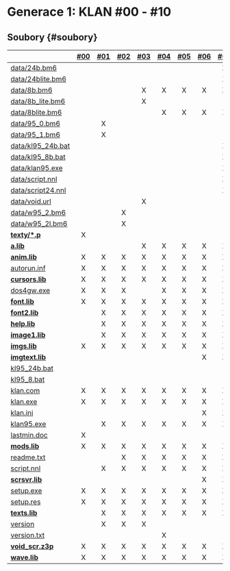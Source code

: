 # Generace 1: KLAN \#00 - \#10

## Soubory {#soubory}

|  | [\#00](/vydani/klan-00.md) | [\#01](/vydani/klan-01.md) | [\#02](/vydani/klan-02.md) | [\#03](/vydani/klan-03.md) | [\#04](/vydani/klan-04.md) | [\#05](/vydani/klan-05.md) | [\#06](/vydani/klan-06.md) | [\#07](/vydani/klan-07.md) | [\#08](/vydani/klan-08.md) | [\#09](/vydani/klan-09.md) | [\#10](/vydani/klan-10.md) |
| :--- | :---: | :---: | :---: | :---: | :---: | :---: | :---: | :---: | :---: | :---: | :---: |
| [data/24b.bm6](/soubory/data/24b.bm6.md) |  |  |  |  |  |  |  | X | X | X | X |
| [data/24blite.bm6](/soubory/data/24blite.bm6.md) |  |  |  |  |  |  |  | X | X | X | X |
| [data/8b.bm6](/soubory/data/8b.bm6.md) |  |  |  | X | X | X | X | X | X | X | X |
| [data/8b\_lite.bm6](/soubory/data/8b_lite.bm6.md) |  |  |  | X |  |  |  |  |  |  |  |
| [data/8blite.bm6](/soubory/data/8blite.bm6.md) |  |  |  |  | X | X | X | X | X | X | X |
| [data/95\_0.bm6](/soubory/data/95_0.bm6.md) |  | X |  |  |  |  |  |  |  |  |  |
| [data/95\_1.bm6](/soubory/data/95_1.bm6.md) |  | X |  |  |  |  |  |  |  |  |  |
| [data/kl95\_24b.bat](/soubory/data/kl95_24b.bat.md) |  |  |  |  |  |  |  | X | X | X | X |
| [data/kl95\_8b.bat](/soubory/data/kl95_8b.bat.md) |  |  |  |  |  |  |  | X | X | X | X |
| [data/klan95.exe](/soubory/data/klan95.exe.md) |  |  |  |  |  |  |  | X | X | X | X |
| [data/script.nnl](/soubory/data/script.nnl.md) |  |  |  |  |  |  |  | X | X | X | X |
| [data/script24.nnl](/soubory/data/script24.nnl.md) |  |  |  |  |  |  |  | X | X | X | X |
| [data/void.url](/soubory/data/void.url.md) |  |  |  | X |  |  |  |  |  |  |  |
| [data/w95\_2.bm6](/soubory/data/w95_2.bm6.md) |  |  | X |  |  |  |  |  |  |  |  |
| [data/w95\_2l.bm6](/soubory/data/w95_2l.bm6.md) |  |  | X |  |  |  |  |  |  |  |  |
| [**texty/\*.p**](/soubory/texty/p.md) | X |  |  |  |  |  |  |  |  |  |  |
| [**a.lib**](/soubory/a.lib.md) |  |  |  | X | X | X | X | X | X | X | X |
| [**anim.lib**](/soubory/anim.lib.md) | X | X | X | X | X | X | X | X | X | X | X |
| [autorun.inf](/soubory/autorun.inf.md) | X | X | X | X | X | X | X | X | X | X | X |
| [**cursors.lib**](https://bitbucket.org/deefha/klan/wiki/Interfacy/Soubory/cursors.lib) | X | X | X | X | X | X | X | X | X | X | X |
| [dos4gw.exe](https://bitbucket.org/deefha/klan/wiki/Interfacy/Soubory/dos4gw.exe) | X | X | X |  | X | X | X | X | X | X | X |
| [**font.lib**](https://bitbucket.org/deefha/klan/wiki/Interfacy/Soubory/font.lib) | X | X | X | X | X | X | X | X | X | X | X |
| [**font2.lib**](https://bitbucket.org/deefha/klan/wiki/Interfacy/Soubory/font2.lib) |  | X | X | X | X | X | X | X | X | X | X |
| [**help.lib**](https://bitbucket.org/deefha/klan/wiki/Interfacy/Soubory/help.lib) |  | X | X | X | X | X | X | X | X | X | X |
| [**image1.lib**](https://bitbucket.org/deefha/klan/wiki/Interfacy/Soubory/image1.lib) |  | X | X | X | X | X | X | X | X | X | X |
| [**imgs.lib**](https://bitbucket.org/deefha/klan/wiki/Interfacy/Soubory/imgs.lib) | X | X | X | X | X | X | X | X | X | X | X |
| [**imgtext.lib**](https://bitbucket.org/deefha/klan/wiki/Interfacy/Soubory/imgtext.lib) |  |  |  |  |  |  | X | X | X | X | X |
| [kl95\_24b.bat](https://bitbucket.org/deefha/klan/wiki/Interfacy/Soubory/kl95_24b.bat) |  |  |  |  |  |  |  |  | X |  |  |
| [kl95\_8.bat](https://bitbucket.org/deefha/klan/wiki/Interfacy/Soubory/kl95_8.bat) |  |  |  |  |  |  |  |  | X |  |  |
| [klan.com](https://bitbucket.org/deefha/klan/wiki/Interfacy/Soubory/klan.com) | X | X | X | X | X | X | X | X | X | X | X |
| [klan.exe](https://bitbucket.org/deefha/klan/wiki/Interfacy/Soubory/klan.exe) | X | X | X | X | X | X | X | X | X | X | X |
| [klan.ini](https://bitbucket.org/deefha/klan/wiki/Interfacy/Soubory/klan.ini) |  |  |  |  |  |  | X | X | X | X | X |
| [klan95.exe](https://bitbucket.org/deefha/klan/wiki/Interfacy/Soubory/klan95.exe) |  | X | X | X | X | X | X | X | X | X | X |
| [lastmin.doc](https://bitbucket.org/deefha/klan/wiki/Interfacy/Soubory/lastmin.doc) | X |  |  |  |  |  |  |  |  |  |  |
| [**mods.lib**](https://bitbucket.org/deefha/klan/wiki/Interfacy/Soubory/mods.lib) | X | X | X | X | X | X | X | X | X | X | X |
| [readme.txt](https://bitbucket.org/deefha/klan/wiki/Interfacy/Soubory/readme.txt) |  |  | X | X | X | X | X | X | X | X | X |
| [script.nnl](https://bitbucket.org/deefha/klan/wiki/Interfacy/Soubory/script.nnl) |  | X | X | X | X | X | X | X | X | X | X |
| [**scrsvr.lib**](https://bitbucket.org/deefha/klan/wiki/Interfacy/Soubory/scrsvr.lib) |  |  |  |  |  |  | X | X | X | X | X |
| [setup.exe](https://bitbucket.org/deefha/klan/wiki/Interfacy/Soubory/setup.exe) | X | X | X | X | X | X | X | X | X | X | X |
| [setup.res](https://bitbucket.org/deefha/klan/wiki/Interfacy/Soubory/setup.res) | X | X | X | X | X | X | X | X | X | X | X |
| [**texts.lib**](https://bitbucket.org/deefha/klan/wiki/Interfacy/Soubory/texts.lib) |  | X | X | X | X | X | X | X | X | X | X |
| [version](https://bitbucket.org/deefha/klan/wiki/Interfacy/Soubory/version) |  | X | X | X |  |  |  |  |  |  |  |
| [version.txt](https://bitbucket.org/deefha/klan/wiki/Interfacy/Soubory/version.txt) |  |  |  |  | X |  |  |  |  |  |  |
| [**void\_scr.z3p**](https://bitbucket.org/deefha/klan/wiki/Interfacy/Soubory/void_scr.z3p) | X | X | X | X | X | X | X | X | X | X | X |
| [**wave.lib**](https://bitbucket.org/deefha/klan/wiki/Interfacy/Soubory/wave.lib) | X | X | X | X | X | X | X | X | X | X | X |



